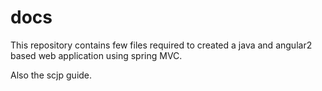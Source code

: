 # docs

This repository contains few files required to created a java and angular2 based web application using spring MVC.

Also the scjp guide.
